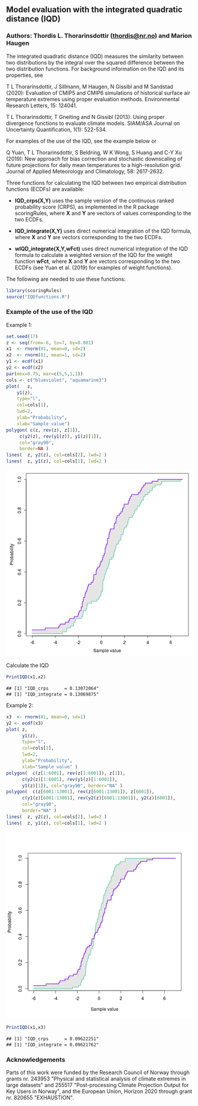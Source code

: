 ## Model evaluation with the integrated quadratic distance (IQD)
### Authors: Thordis L. Thorarinsdottir (thordis@nr.no) and Marion Haugen

The integrated quadratic distance (IQD) measures the similarity between two distributions by the integral over the squared difference between the two distribution functions. For background information on the IQD and its properties, see

T L Thorarinsdottir, J Sillmann, M Haugen, N Gissibl and M Sandstad (2020): Evaluation of CMIP5 and CMIP6 simulations of historical surface air temperature extremes using proper evaluation methods. Environmental Research Letters, 15: 124041.

T L Thorarinsdottir, T Gneiting and N Gissibl (2013): Using proper divergence functions to evaluate climate models. SIAM/ASA Journal on Uncertainty Quantification, 1(1): 522-534.

For examples of the use of the IQD, see the example below or 

Q Yuan, T L Thorarinsdottir, S Beldring, W K Wong, S Huang and C-Y Xu (2019):  New approach for bias correction and stochastic downscaling of future projections for daily mean temperatures to a high-resolution grid. Journal of Applied Meteorology and Climatology, 58: 2617-2632.

Three functions for calculating the IQD between two empirical distribution functions (ECDFs) are available: 

* **IQD_crps(X,Y)** uses the sample version of the continuous ranked probability score (CRPS), as implemented in the R package scoringRules, where **X** and **Y** are vectors of values corresponding to the two ECDFs. 

* **IQD_integrate(X,Y)** uses direct numerical integration of the IQD formula, where **X** and **Y** are vectors corresponding to the two ECDFs.

* **wIQD_integrate(X,Y,wFct)** uses direct numerical integration of the IQD formula to calculate a weighted version of the IQD for the weight function **wFct**, where **X** and **Y** are vectors corresponding to the two ECDFs (see Yuan et al. (2019) for examples of weight functions).

The following are needed to use these functions: 


```r
library(scoringRules)
source("IQDfunctions.R")
```


### Example of the use of the IQD 

Example 1:


```r
set.seed(17)
z <- seq(from=-6, to=7, by=0.001)
x1  <- rnorm(81, mean=0, sd=2)
x2  <- rnorm(81, mean=1, sd=2)
y1 <- ecdf(x1)
y2 <- ecdf(x2)
par(mex=0.75, mar=c(5,5,1,1))
cols <- c("blueviolet", "aquamarine3")
plot(	z,
	y1(z),
	type="l",
	col=cols[1],
	lwd=2,
	ylab="Probability",
	xlab="Sample value")
polygon( c(z, rev(z), z[1]),
	 c(y2(z), rev(y1(z)), y1(z)[1]),
	 col="gray90",
	 border=NA )
lines(	z, y2(z), col=cols[2], lwd=2 )
lines(	z, y1(z), col=cols[1], lwd=2 )
```

![plot of chunk unnamed-chunk-2](figure/unnamed-chunk-2-1.png)

Calculate the IQD 


```r
PrintIQD(x1,x2) 
```

```
## [1] "IQD_crps      = 0.13072064"
## [1] "IQD_integrate = 0.13069875"
```

Example 2: 


```r
x3  <- rnorm(81, mean=0, sd=1)
y2 <- ecdf(x3)
plot( z,
      y1(z),
      type="l",
      col=cols[1],
      lwd=2,
      ylab="Probability",
      xlab="Sample value" )
polygon(  c(z[1:6001], rev(z[1:6001]), z[1]),
	  c(y2(z)[1:6001], rev(y1(z)[1:6001]),
	  y1(z)[1]), col="gray90", border="NA" )
polygon(  c(z[6001:13001], rev(z[6001:13001]), z[6001]),
	  c(y1(z)[6001:13001], rev(y2(z)[6001:13001]), y2(z)[6001]),
	  col="gray90",
	  border="NA" )
lines(  z, y2(z), col=cols[2], lwd=2 )
lines(  z, y1(z), col=cols[1], lwd=2 )
```

![plot of chunk unnamed-chunk-4](figure/unnamed-chunk-4-1.png)



```r
PrintIQD(x1,x3) 
```

```
## [1] "IQD_crps      = 0.09622251"
## [1] "IQD_integrate = 0.09621762"
```


### Acknowledgements

Parts of this work were funded by the Research Council of Norway through grants nr. 243953 "Physical and statistical analysis of climate extremes in large datasets" and 255517 "Post-processing Climate Projection Output for Key Users in Norway", and the European Union, Horizon 2020 through grant nr. 820655 "EXHAUSTION". 

